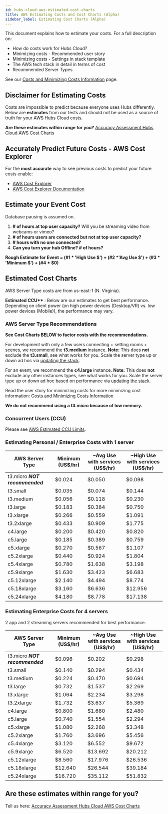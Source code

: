 ```yaml
---
id: hubs-cloud-aws-estimated-cost-charts
title: AWS Estimating Costs and Cost Charts (Alpha)
sidebar_label: Estimating Cost Charts (Alpha)
---
```


This document explains how to estimate your costs. For a full description on:

- How do costs work for Hubs Cloud?
- Minimizing costs - Recommended user story
- Minimizing costs - Settings in stack template
- The AWS tech stack in detail in terms of cost
- Recommended Server Types

See our [Costs and Minimizing Costs Information](./hubs-cloud-aws-costs.md) page.

## Disclaimer for Estimating Costs

Costs are impossible to predict because everyone uses Hubs differently. Below are **estimates** from our tests and should not be used as a source of truth for your AWS Hubs Cloud costs.

**Are these estimates within range for you?** [Accuracy Assessment Hubs Cloud AWS Cost Charts](https://forms.gle/WD5dQ6k2zEjTkYQR6)

## Accurately Predict Future Costs - AWS Cost Explorer

For the **most accurate** way to see previous costs to predict your future costs enable:

- [AWS Cost Explorer](https://console.aws.amazon.com/billing/home)
- [AWS Cost Explorer Documentation](https://docs.aws.amazon.com/awsaccountbilling/latest/aboutv2/ce-what-is.html)

## Estimate your Event Cost

Database pausing is assumed on.

1. **\# of hours at top user capacity?** Will you be streaming video from webcams or vimeo?
2. **\# of hours users are connected but not at top user capacity?**
3. **\# hours with no one connected?**
4. **Can you turn your hub Offline? # of hours?**

**Rough Estimate for Event = (#1 \* 'High Use $') + (#2 \*'Avg Use $') + (#3 \* 'Minimum $') + (#4 \* $0)**

## Estimated Cost Charts

AWS Server Type costs are from us-east-1 (N. Virginia).

**Estimated CCU\*\*** : Below are our estimates to get best performance. Depending on client power (on high power devices (Desktop/VR) vs. low power devices (Mobile)), the performance may vary.

### AWS Server Type Recommendations

**See Cost Charts BELOW to factor costs with the recommendations.**

For development with only a few users connecting + setting rooms + scenes, we recommend the **t3.medium** instance. 
**Note:** This does **not** exclude the **t3.small**, see what works for you. Scale the server type up or down ad hoc via [updating the stack](./hubs-cloud-aws-updating-the-stack.md).

For an event, we recommend the **c4.large** instance. 
**Note:** This does **not** exclude any other instances types, see what works for you. Scale the server type up or down ad hoc based on performance via [updating the stack](./hubs-cloud-aws-updating-the-stack.md).

Read the user story for minimizing costs for more minimizing cost information: [Costs and Minimizing Costs Information](./hubs-cloud-aws-costs.md) 

**We do not recommend using a t3.micro because of low memory.**

### Concurrent Users (CCU)

Please see [AWS Estimated CCU Limits](./hubs-cloud-aws-estimated-ccu-limits.md).

### Estimating Personal / Enterprise Costs with 1 server

| AWS Server Type                | Minimum (US\$/hr) | ~Avg Use with services (US\$/hr) | ~High Use with services (US\$/hr) |
| ------------------------------ | ----------------- | -------------------------------- | --------------------------------- |
| t3.micro _**NOT recommended**_ | \$0.024           | \$0.050                          | \$0.098                           |
| t3.small                       | \$0.035           | \$0.074                          | \$0.144                           |
| t3.medium                      | \$0.056           | \$0.118                          | \$0.230                           |
| t3.large                       | \$0.183           | \$0.384                          | \$0.750                           |
| t3.xlarge                      | \$0.266           | \$0.559                          | \$1.091                           |
| t3.2xlarge                     | \$0.433           | \$0.909                          | \$1.775                           |
| c4.large                       | \$0.200           | \$0.420                          | \$0.820                           |
| c5.large                       | \$0.185           | \$0.389                          | \$0.759                           |
| c5.xlarge                      | \$0.270           | \$0.567                          | \$1.107                           |
| c5.2xlarge                     | \$0.440           | \$0.924                          | \$1.804                           |
| c5.4xlarge                     | \$0.780           | \$1.638                          | \$3.198                           |
| c5.9xlarge                     | \$1.630           | \$3.423                          | \$6.683                           |
| c5.12xlarge                    | \$2.140           | \$4.494                          | \$8.774                           |
| c5.18xlarge                    | \$3.160           | \$6.636                          | \$12.956                          |
| c5.24xlarge                    | \$4.180           | \$8.778                          | \$17.138                          |

### Estimating Enterprise Costs for 4 servers

2 app and 2 streaming servers recommended for best performance.

| AWS Server Type                | Minimum (US\$/hr) | ~Avg Use with services (US\$/hr) | ~High Use with services (US\$/hr) |
| ------------------------------ | ----------------- | -------------------------------- | --------------------------------- |
| t3.micro _**NOT recommended**_ | \$0.096           | \$0.202                          | \$0.298                           |
| t3.small                       | \$0.140           | \$0.294                          | \$0.434                           |
| t3.medium                      | \$0.224           | \$0.470                          | \$0.694                           |
| t3.large                       | \$0.732           | \$1.537                          | \$2.269                           |
| t3.xlarge                      | \$1.064           | \$2.234                          | \$3.298                           |
| t3.2xlarge                     | \$1.732           | \$3.637                          | \$5.369                           |
| c4.large                       | \$0.800           | \$1.680                          | \$2.480                           |
| c5.large                       | \$0.740           | \$1.554                          | \$2.294                           |
| c5.xlarge                      | \$1.080           | \$2.268                          | \$3.348                           |
| c5.2xlarge                     | \$1.760           | \$3.696                          | \$5.456                           |
| c5.4xlarge                     | \$3.120           | \$6.552                          | \$9.672                           |
| c5.9xlarge                     | \$6.520           | \$13.692                         | \$20.212                          |
| c5.12xlarge                    | \$8.560           | \$17.976                         | \$26.536                          |
| c5.18xlarge                    | \$12.640          | \$26.544                         | \$39.184                          |
| c5.24xlarge                    | \$16.720          | \$35.112                         | \$51.832                          |

## Are these estimates within range for you?

Tell us here: [Accuracy Assessment Hubs Cloud AWS Cost Charts](https://forms.gle/WD5dQ6k2zEjTkYQR6)
